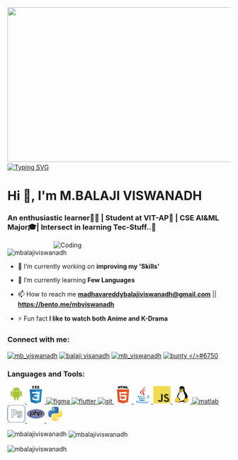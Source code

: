  <img src="https://www.icegif.com/wp-content/uploads/studio-ghibli-icegif-1.gif" width="10000" height="350" /> 
<a href="https://git.io/typing-svg"><img src="https://readme-typing-svg.demolab.com?font=Exo+2&size=30&pause=1000&color=9C14E4&background=FCFCFF00&width=450&lines=Hi...%F0%9F%91%8Bthere%2C+balaji++here..;Thank+you+%F0%9F%98%8Afor+visiting+.." alt="Typing SVG" /></a>
<h1 align="left">Hi 👋, I'm M.BALAJI VISWANADH</h1>
<h3 align="left">An enthusiastic learner🤸‍♀️ | Student at VIT-AP🧑 | CSE AI&ML Major🎓| Intersect in learning Tec-Stuff..📎</h3>
<img align="right" alt="Coding" width="400"  src="https://c.tenor.com/yAZPoxFg7O4AAAAd/naruto-homework.gif">
<p align="left"> <img src="https://komarev.com/ghpvc/?username=mbalajiviswanadh&label=Profile%20views&color=0e75b6&style=flat" alt="mbalajiviswanadh" /> </p>

- 🔭 I’m currently working on   **improving my 'Skills'**

- 🌱 I’m currently learning     **Few Languages**

- 📫 How to reach me             **madhavareddybalajiviswanadh@gmail.com** || **https://bento.me/mbviswanadh**

- ⚡ Fun fact                    **I like to watch both Anime and K-Drama**
<h3 align="left">Connect with me:</h3>
<p align="left">
<a href="https://twitter.com/mb_viswanadh" target="blank"><img align="center" src="https://raw.githubusercontent.com/rahuldkjain/github-profile-readme-generator/master/src/images/icons/Social/twitter.svg" alt="mb_viswanadh" height="30" width="40" /></a>
<a href="https://linkedin.com/in/balaji visanadh" target="blank"><img align="center" src="https://raw.githubusercontent.com/rahuldkjain/github-profile-readme-generator/master/src/images/icons/Social/linked-in-alt.svg" alt="balaji visanadh" height="30" width="40" /></a>
<a href="https://instagram.com/mb_viswanadh" target="blank"><img align="center" src="https://raw.githubusercontent.com/rahuldkjain/github-profile-readme-generator/master/src/images/icons/Social/instagram.svg" alt="mb_viswanadh" height="30" width="40" /></a>
<a href="https://discord.gg/bunty </>#6750" target="blank"><img align="center" src="https://raw.githubusercontent.com/rahuldkjain/github-profile-readme-generator/master/src/images/icons/Social/discord.svg" alt="bunty </>#6750" height="30" width="40" /></a>
</p>

<h3 align="left">Languages and Tools:</h3>
<p align="left"> <a href="https://developer.android.com" target="_blank" rel="noreferrer"> <img src="https://raw.githubusercontent.com/devicons/devicon/master/icons/android/android-original-wordmark.svg" alt="android" width="40" height="40"/> </a> <a href="https://www.w3schools.com/css/" target="_blank" rel="noreferrer"> <img src="https://raw.githubusercontent.com/devicons/devicon/master/icons/css3/css3-original-wordmark.svg" alt="css3" width="40" height="40"/> </a> <a href="https://www.figma.com/" target="_blank" rel="noreferrer"> <img src="https://www.vectorlogo.zone/logos/figma/figma-icon.svg" alt="figma" width="40" height="40"/> </a> <a href="https://flutter.dev" target="_blank" rel="noreferrer"> <img src="https://www.vectorlogo.zone/logos/flutterio/flutterio-icon.svg" alt="flutter" width="40" height="40"/> </a> <a href="https://git-scm.com/" target="_blank" rel="noreferrer"> <img src="https://www.vectorlogo.zone/logos/git-scm/git-scm-icon.svg" alt="git" width="40" height="40"/> </a> <a href="https://www.w3.org/html/" target="_blank" rel="noreferrer"> <img src="https://raw.githubusercontent.com/devicons/devicon/master/icons/html5/html5-original-wordmark.svg" alt="html5" width="40" height="40"/> </a> <a href="https://www.java.com" target="_blank" rel="noreferrer"> <img src="https://raw.githubusercontent.com/devicons/devicon/master/icons/java/java-original.svg" alt="java" width="40" height="40"/> </a> <a href="https://developer.mozilla.org/en-US/docs/Web/JavaScript" target="_blank" rel="noreferrer"> <img src="https://raw.githubusercontent.com/devicons/devicon/master/icons/javascript/javascript-original.svg" alt="javascript" width="40" height="40"/> </a> <a href="https://www.linux.org/" target="_blank" rel="noreferrer"> <img src="https://raw.githubusercontent.com/devicons/devicon/master/icons/linux/linux-original.svg" alt="linux" width="40" height="40"/> </a> <a href="https://www.mathworks.com/" target="_blank" rel="noreferrer"> <img src="https://upload.wikimedia.org/wikipedia/commons/2/21/Matlab_Logo.png" alt="matlab" width="40" height="40"/> </a> <a href="https://www.photoshop.com/en" target="_blank" rel="noreferrer"> <img src="https://raw.githubusercontent.com/devicons/devicon/master/icons/photoshop/photoshop-line.svg" alt="photoshop" width="40" height="40"/> </a> <a href="https://www.php.net" target="_blank" rel="noreferrer"> <img src="https://raw.githubusercontent.com/devicons/devicon/master/icons/php/php-original.svg" alt="php" width="40" height="40"/> </a> <a href="https://www.python.org" target="_blank" rel="noreferrer"> <img src="https://raw.githubusercontent.com/devicons/devicon/master/icons/python/python-original.svg" alt="python" width="40" height="40"/> </a> </p>

<p><img align="left" src="https://github-readme-stats.vercel.app/api/top-langs?username=mbalajiviswanadh&show_icons=true&locale=en&layout=compact" alt="mbalajiviswanadh" /></p>

<p>&nbsp;<img align="center" src="https://github-readme-stats.vercel.app/api?username=mbalajiviswanadh&show_icons=true&locale=en" alt="mbalajiviswanadh" /></p>

<p><img align="center" src="https://github-readme-streak-stats.herokuapp.com/?user=mbalajiviswanadh&" alt="mbalajiviswanadh" /></p>
